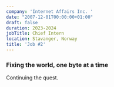 ```yaml
---
company: 'Internet Affairs Inc. '
date: "2007-12-01T00:00:00+01:00"
draft: false
duration: 2023-2024
jobTitle: Chief Intern
location: Stavanger, Norway
title: 'Job #2'
---
```

### Fixing the world, one byte at a time

Continuing the quest. 